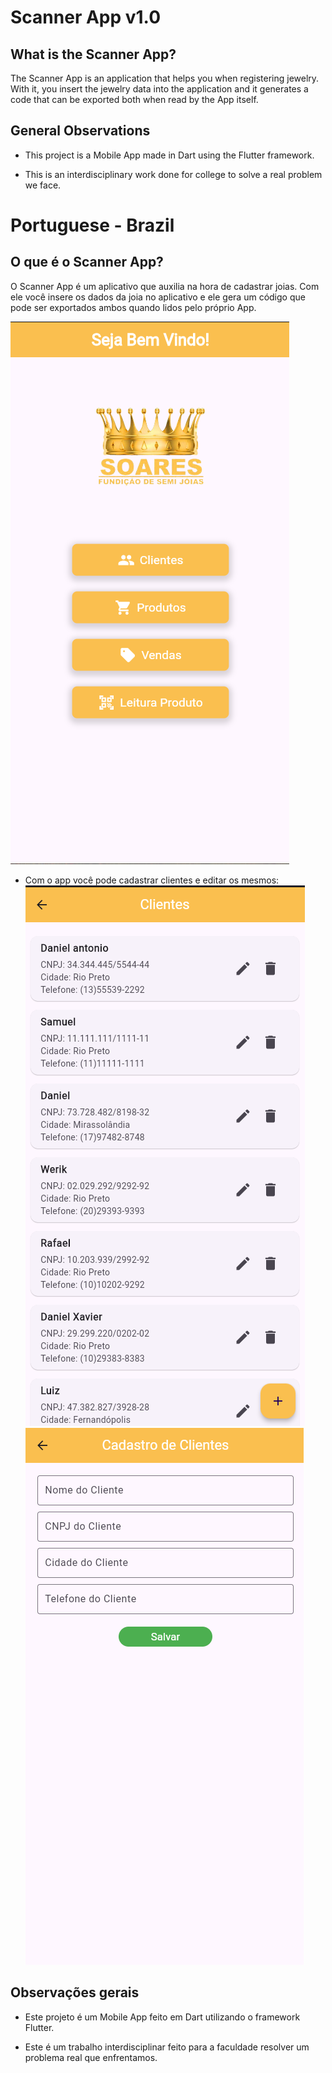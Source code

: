 # Scanner App v1.0


## What is the Scanner App? 

The Scanner App is an application that helps you when registering jewelry.
With it, you insert the jewelry data into the application and it generates a code that can be
exported both when read by the App itself.

## General Observations

- This project is a Mobile App made in Dart using the Flutter framework.

- This is an interdisciplinary work done for college to solve a real problem we face.


# Portuguese - Brazil



## O que é o Scanner App?

O Scanner App é um aplicativo que auxilia na hora de cadastrar joias.
Com ele você insere os dados da joia no aplicativo e ele gera um código que pode ser
exportados ambos quando lidos pelo próprio App.

![homepage](image.png)


- Com o app você pode cadastrar clientes e editar os mesmos:
![clienteHome](image-1.png)
![cadastrarClientes](image-2.png)
## Observações gerais
- Este projeto é um Mobile App feito em Dart utilizando o framework Flutter.

- Este é um trabalho interdisciplinar feito para a faculdade resolver um problema real que enfrentamos.

